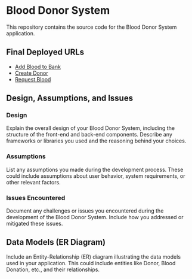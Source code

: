# Blood Donor System

This repository contains the source code for the Blood Donor System application.

## Final Deployed URLs

- [Add Blood to Bank](https://github.com/DenginDkn/BloodDonorSystem/blob/main/wwwroot/RequestBlood.html)
- [Create Donor](https://github.com/DenginDkn/BloodDonorSystem/blob/main/wwwroot/CreateQueryDonor.html)
- [Request Blood](https://github.com/DenginDkn/BloodDonorSystem/blob/main/wwwroot/AddBloodToBank.html)

## Design, Assumptions, and Issues

### Design

Explain the overall design of your Blood Donor System, including the structure of the front-end and back-end components. Describe any frameworks or libraries you used and the reasoning behind your choices.

### Assumptions

List any assumptions you made during the development process. These could include assumptions about user behavior, system requirements, or other relevant factors.

### Issues Encountered

Document any challenges or issues you encountered during the development of the Blood Donor System. Include how you addressed or mitigated these issues.

## Data Models (ER Diagram)

Include an Entity-Relationship (ER) diagram illustrating the data models used in your application. This could include entities like Donor, Blood Donation, etc., and their relationships.
